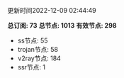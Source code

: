更新时间2022-12-09 02:44:49

**总订阅: 73**
**总节点: 1013**
**有效节点: 298**
- ss节点: 55
- trojan节点: 58
- v2ray节点: 184
- ssr节点: 1
